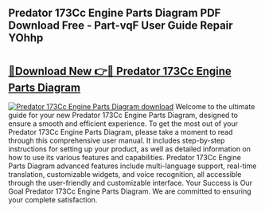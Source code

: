 ## Predator 173Cc Engine Parts Diagram PDF Download Free - Part-vqF User Guide Repair YOhhp

# <h2><a href="http://dfsu2z.blite.top/?on=Predator+173Cc+Engine+Parts+Diagram">🔗Download New 👉🔴 Predator 173Cc Engine Parts Diagram</a></h2>

[![Predator 173Cc Engine Parts Diagram download](https://i.imgur.com/lujVjoI.png)](http://dfsu2z.blite.top/?on=Predator+173Cc+Engine+Parts+Diagram)
Welcome to the ultimate guide for your new Predator 173Cc Engine Parts Diagram, designed to ensure a smooth and efficient experience. To get the most out of your Predator 173Cc Engine Parts Diagram, please take a moment to read through this comprehensive user manual. It includes step-by-step instructions for setting up your product, as well as detailed information on how to use its various features and capabilities. Predator 173Cc Engine Parts Diagram advanced features include multi-language support, real-time translation, customizable widgets, and voice recognition, all accessible through the user-friendly and customizable interface. Your Success is Our Goal Predator 173Cc Engine Parts Diagram. We are committed to ensuring your complete satisfaction.
